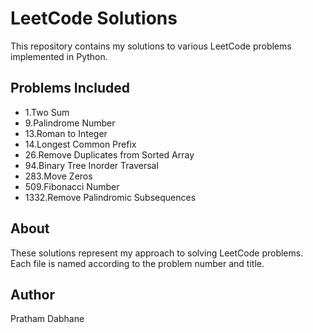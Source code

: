 # LeetCode Solutions

This repository contains my solutions to various LeetCode problems implemented in Python.

## Problems Included

- 1.Two Sum
- 9.Palindrome Number
- 13.Roman to Integer
- 14.Longest Common Prefix
- 26.Remove Duplicates from Sorted Array
- 94.Binary Tree Inorder Traversal
- 283.Move Zeros
- 509.Fibonacci Number
- 1332.Remove Palindromic Subsequences

## About

These solutions represent my approach to solving LeetCode problems. Each file is named according to the problem number and title.

## Author

Pratham Dabhane
